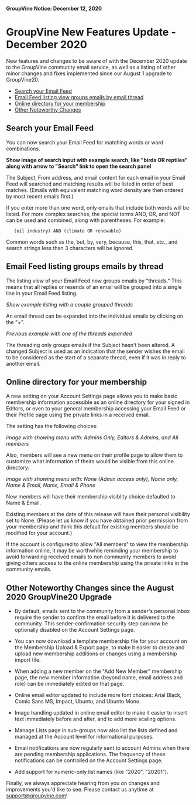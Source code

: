 **GroupVine Notice: December 12, 2020**

<span id="Dec-2020-update"> </span>
# GroupVine New Features Update - December 2020

New features and changes to be aware of with the December 2020 update
to the GroupVine community email service, as well as a listing of
other minor changes and fixes implemented since our August 1 upgrade
to GroupVine20.


* [Search your Email Feed](#dec2020-email-feed-search)
* [Email Feed listing view groups emails by email thread](#dec2020-email-threads)
* [Online directory for your membership](#dec2020-membership-dir)
* [Other Noteworthy Changes](#dec2020-other-changes)


<span id="dec2020-email-feed-search"></span>
## Search your Email Feed

You can now search your Email Feed for matching words or word
combinations.

**Show image of search input with example search, like "birds OR
  reptiles" along with arrow to "Search" link to open the search panel**

The Subject, From address, and email content for each email in your
Email Feed will searched and matching results will be listed in order
of best matches.  (Emails with equivalent matching word density are then
ordered by most recent emails first.)

If you enter more than one word, only emails that include both words
will be listed.  For more complex searches, the special terms AND, OR,
and NOT can be used and combined, along with parentheses.  For
example:

```
   (oil industry) AND (climate OR renewable)
```

Common words such as the, but, by, very, because, this, that, etc.,
and search strings less than 3 characters will be ignored.


<span id="dec2020-email-threads"></span>
## Email Feed listing groups emails by thread

The listing view of your Email Feed now groups emails by "threads."
This means that all replies or resends of an email will be grouped
into a single line in your Email Feed listing.

_Show example listing with a couple grouped threads_

An email thread can be expanded into the individual emails by clicking
on the "+".

_Previous example with one of the threads expanded_

The threading only groups emails if the Subject hasn't been altered.
A changed Subject is used as an indication that the sender wishes
the email to be considered as the start of a separate thread, even
if it was in reply to another email.


<span id="dec2020-membership-dir"></span>
## Online directory for your membership

A new setting on your Account Settings page allows you to make basic
membership information accessible as an online directory for your
signed in Editors, or even to your general membership accessing your
Email Feed or their Profile page using the private links
in a received email.

The setting has the following choices:

_image with showing menu with: Admins Only, Editors & Admins, and All members_

Also, members will see a new menu on their profile page to allow them
to customize what information of theirs would be visible from this
online directory:

_image with showing menu with: None (Admin access only), Name only, Name & Email, Name, Email & Phone_

New members will have their membership visiblity choice defaulted to
Name & Email.

Existing members at the date of this release will have their personal
visibility set to None.  (Please let us know if you have obtained
prior permission from your membership and think this default for
existing members should be modified for your account.)

If the account is configured to allow "All members" to view the
membership information online, it may be worthwhile reminding your
membership to avoid forwarding received emails to non community
members to avoid giving others access to the online membership using
the private links in the community emails.


<span id="dec2020-other-changes"></span>
## Other Noteworthy Changes since the August 2020 GroupVine20 Upgrade

* By default, emails sent to the community from a sender's personal
  inbox require the sender to confirm the email before it is delivered
  to the community.  This sender-confirmation security step can now be
  optionally disabled on the Account Settings page.

* You can now download a template membership file for your account on
  the Membership Upload & Export page, to make it easier to create and
  upload new membership additions or changes using a membership import file.

* When adding a new member on the "Add New Member" membership page,
  the new member information (beyond name, email address and role) can
  be immediately edited on that page.

* Online email editor updated to include more font choices: Arial Black,
  Comic Sans MS, Impact, Ubuntu, and Ubunto Mono.

* Image handling updated in online email editor to make it easier to insert
  text immediately before and after, and to add more scaling options.

* Manage Lists page in sub-groups now also list the lists defined and managed
  at the Account level for informational purposes.

* Email notifications are now regularly sent to account Admins when
  there are pending membership applications.  The frequency of these
  notifications can be controlled on the Account Settings page.

* Add support for numeric-only list names (like "2020", "20201").


Finally, we always appreciate hearing from you on changes and
improvements you'd like to see.  Please contact us anytime at
[support@groupvine.com](mailto:support@groupvine.com)!


